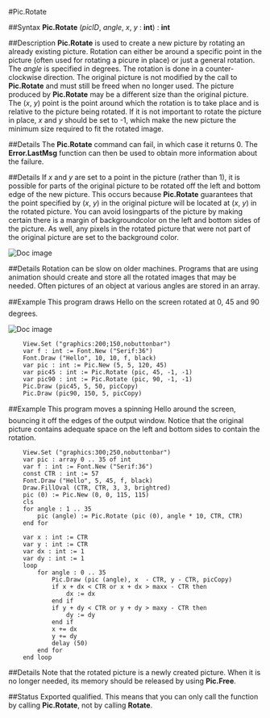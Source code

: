 
#Pic.Rotate

##Syntax
**Pic.Rotate** (_picID_, _angle_, _x_, _y_ : **int**) : **int**



##Description
**Pic.Rotate** is used to create a new picture by rotating an already existing picture. Rotation can either be around a specific point in the picture (often used for rotating a picure in place) or just a general rotation.
The _angle_ is specified in degrees. The rotation is done in a counter-clockwise direction. The original picture is not modified by the call to **Pic.Rotate** and must still be freed when no longer used. The picture produced by **Pic.Rotate** may be a different size than the original picture.
The (_x_, _y_) point is the point around which the rotation is to take place and is relative to the picture being rotated. If it is not important to rotate the picture in place, _x_ and _y_ should be set to -1, which make the new picture the minimum size required to fit the rotated image.



##Details
The **Pic.Rotate** command can fail, in which case it returns 0. The **Error.LastMsg** function can then be used to obtain more information about the failure.



##Details
If _x_ and _y_ are set to a point in the picture (rather than 1), it is possible for parts of the original picture to be rotated off the left and bottom edge of the new picture. This occurs because **Pic.Rotate** guarantees that the point specified by  (_x_, _y_) in the original picture will be located at  (_x_, _y_) in the rotated picture. You can avoid losingparts of the picture by making certain there is a margin of backgroundcolor on the left and bottom sides of the picture.
As well, any pixels in the rotated picture that were not part of the original picture are set to the background color.

![Doc image](pic_rotate01.gif)


##Details
Rotation can be slow on older machines. Programs that are using animation should create and store all the rotated images that may be needed. Often pictures of an object at various angles are stored in an array. 



##Example
This program draws &#147;Hello&#148; on the screen rotated at 0, 45 and 90 degrees.


![Doc image](pic_rotate02.gif)

        View.Set ("graphics:200;150,nobuttonbar")
        var f : int := Font.New ("Serif:36")
        Font.Draw ("Hello", 10, 10, f, black)
        var pic : int := Pic.New (5, 5, 120, 45)
        var pic45 : int := Pic.Rotate (pic, 45, -1, -1)
        var pic90 : int := Pic.Rotate (pic, 90, -1, -1)
        Pic.Draw (pic45, 5, 50, picCopy)
        Pic.Draw (pic90, 150, 5, picCopy)
        
##Example
This program moves a spinning &#147;Hello&#148; around the screen, bouncing it off the edges of the output window. Notice that the original picture contains adequate space on the left and bottom sides to contain the rotation.


        View.Set ("graphics:300;250,nobuttonbar")
        var pic : array 0 .. 35 of int
        var f : int := Font.New ("Serif:36")
        const CTR : int := 57
        Font.Draw ("Hello", 5, 45, f, black)
        Draw.FillOval (CTR, CTR, 3, 3, brightred)
        pic (0) := Pic.New (0, 0, 115, 115)
        cls
        for angle : 1 .. 35
            pic (angle) := Pic.Rotate (pic (0), angle * 10, CTR, CTR)
        end for
        
        var x : int := CTR
        var y : int := CTR
        var dx : int := 1
        var dy : int := 1
        loop
            for angle : 0 .. 35
                Pic.Draw (pic (angle), x  - CTR, y - CTR, picCopy)
                if x + dx < CTR or x + dx > maxx - CTR then
                    dx := dx
                end if
                if y + dy < CTR or y + dy > maxy - CTR then
                    dy := dy
                end if
                x += dx
                y += dy
                delay (50)
            end for
        end loop
##Details
Note that the rotated picture is a newly created picture. When it is no longer needed, its memory should be released by using **Pic.Free**.



##Status
Exported qualified.
This means that you can only call the function by calling **Pic.Rotate**, not by calling **Rotate**.


